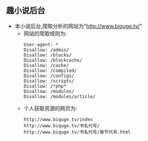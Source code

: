 ## 趣小说后台
+ 本小说后台,爬取分析的网站为"http://www.biquge.tv/"
    + 网站的爬取规则为:
        ```
        User-agent: *
        Disallow: /admin/
        Disallow: /blocks/
        Disallow: /blockcache/
        Disallow: /cache/
        Disallow: /compiled/
        Disallow: /configs/
        Disallow: /scripts/
        Disallow: /*php*
        Disallow: /modules/
        Disallow: /modules/article/
        ```
    + 个人获取资源的网页为:
        ```
        http://www.biquge.tv/index
        http://www.biquge.tv/书名代号/
        http://www.biquge.tv/书名代号/章节代号.html
        ```
